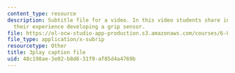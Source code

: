 ```yaml
---
content_type: resource
description: Subtitle file for a video. In this video students share insights about
  their experience developing a grip sensor.
file: https://ol-ocw-studio-app-production.s3.amazonaws.com/courses/6-811-principles-and-practice-of-assistive-technology-fall-2014/48c198ae3e02b8d631f9af85d4a4769b_9r3067S3Dm0.srt
file_type: application/x-subrip
resourcetype: Other
title: 3play caption file
uid: 48c198ae-3e02-b8d6-31f9-af85d4a4769b
---
```

